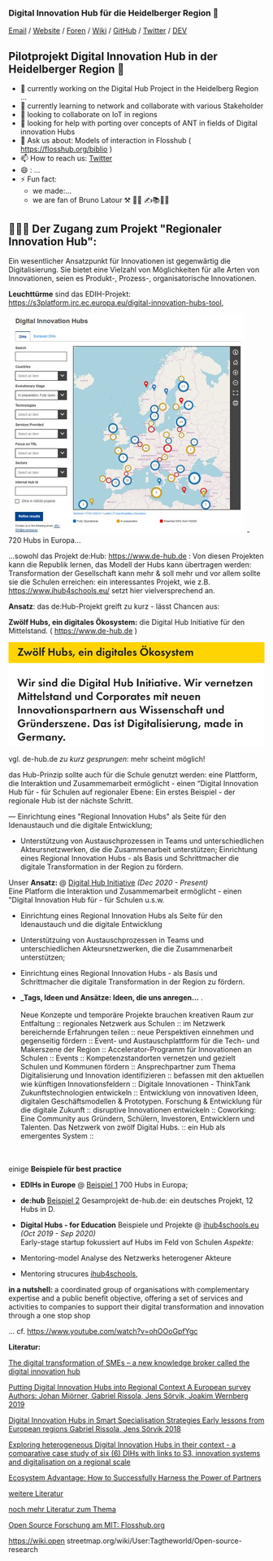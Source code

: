 ### Digital Innovation Hub für die Heidelberger Region 👋


[Email](mailto:martin.kaspar@ib.de) / [Website](https://fsj-digital.github.io/DigitalHub/) / [Foren](https://github.com/fsj-digital/DigitalHub/discussions) / [Wiki](https://github.com/fsj-digital/DigitalHub/wiki) / [GitHub](https://github.com/fsj-digital) / [Twitter](https://twitter.com/digital__hubs) / [DEV](https://dev.to/digital_hub)


## Pilotprojekt Digital Innovation Hub in der  Heidelberger Region 👋

- 🔭  currently working on the Digital Hub Project in the Heidelberg Region ...  
- 🌱  currently learning to network and collaborate with various Stakeholder
- 👯  looking to collaborate on IoT in regions
- 🤔  looking for help with  porting over concepts of ANT in fields of Digital innovation Hubs 
- 💬 Ask us about: Models of interaction in Flosshub ( https://flosshub.org/biblio )
- 📫 How to reach us:  [Twitter](https://twitter.com/digital__hubs)
- 😄 : ...
- ⚡ Fun fact: 
  - we made:...
  - we are fan of Bruno Latour ⚒ 🧑‍💻 ✍️📚🎾🧠 






## 👩🏼‍💻 Der Zugang zum Projekt "Regionaler Innovation Hub":

Ein wesentlicher Ansatzpunkt für Innovationen ist gegenwärtig die Digitalisierung. Sie bietet eine Vielzahl von Möglichkeiten für alle Arten von Innovationen, seien es Produkt-, Prozess-, organisatorische Innovationen. 

**Leuchttürme** sind das EDIH-Projekt: https://s3platform.jrc.ec.europa.eu/digital-innovation-hubs-tool,

![EDIHsProjekt](s3platform_ec.europa.eu.jpg) - 720 Hubs in Europa...


...sowohl das Projekt  de:Hub: https://www.de-hub.de : Von diesen Projekten kann die Republik lernen,  das Modell der Hubs kann übertragen werden: Transformation der Gesellschaft kann mehr & soll mehr und vor allem sollte sie die Schulen erreichen: ein interessantes Projekt, wie z.B. https://www.ihub4schools.eu/ setzt hier vielversprechend an.

**Ansatz**:  das de:Hub-Projekt greift zu kurz - lässt Chancen aus: 

**Zwölf Hubs, ein digitales Ökosystem:** die Digital Hub Initiative für den Mittelstand. ( https://www.de-hub.de ) 


![de:hub.de-Projekt](de_hub.jpg)

vgl. de-hub.de *zu kurz gesprungen*: mehr scheint möglich! 

das Hub-Prinzip sollte auch für die Schule genutzt werden: eine Plattform, die Interaktion und Zusammemarbeit ermöglicht - einen “Digital Innovation Hub für - für Schulen auf regionaler Ebene: Ein erstes Beispiel - der regionale Hub ist der nächste Schritt. 

— Einrichtung eines "Regional Innovation Hubs" als Seite für den Idenaustauch und die digitale Entwicklung;
- Unterstützung von Austauschprozessen in Teams und unterschiedlichen Akteursnetzwerken, die die Zusammenarbeit unterstützen;
Einrichtung eines Regional Innovation Hubs - als Basis und Schrittmacher die digitale Transformation in der Region zu fördern.


Unser **Ansatz:** @ [Digital Hub Initiative](https://www.youtube.com/watch?v=XdL7hKwE-UM&t=15s) _(Dec 2020 - Present)_ <br>
Eine Platform die Interaktion und Zusammemarbeit ermöglicht - einen "Digital Innovation Hub für - für Schulen u.s.w. 

 - Einrichtung eines Regional Innovation Hubs als Seite für den Idenaustauch und die digitale Entwicklung 
 - Unterstützuing von Austauschprozessen in Teams und unterschiedlichen Akteursnetzwerken, die die Zusammenarbeit unterstützen;
 - Einrichtung eines Regional Innovation Hubs - als Basis und Schrittmacher die digitale Transformation in der Region zu fördern. 
 
 - **_Tags, Ideen und Ansätze: Ideen, die uns anregen...** .
<br><br>
Neue Konzepte und temporäre Projekte brauchen kreativen Raum zur Entfaltung :: regionales Netzwerk aus Schulen :: im Netzwerk bereichernde Erfahrungen teilen :: neue Perspektiven einnehmen und gegenseitig fördern :: Event- und Austauschplattform für die Tech- und Makerszene der Region :: Accelerator-Programm für Innovationen an Schulen :: Events :: Kompetenzstandorten vernetzen und gezielt Schulen und Kommunen fördern :: Ansprechpartner zum Thema Digitalisierung und Innovation identifizieren :: befassen mit den aktuellen wie künftigen Innovationsfeldern :: Digitale Innovationen - ThinkTank Zukunftstechnologien entwickeln :: Entwicklung von innovativen Ideen, digitalen Geschäftsmodellen & Prototypen. Forschung & Entwicklung für die digitale Zukunft ::  disruptive Innovationen entwickeln :: Coworking: Eine Community aus Gründern, Schülern, Investoren, Entwicklern und Talenten. Das Netzwerk von zwölf Digital Hubs. :: ein Hub als emergentes System :: 
<br><br><br>

einige **Beispiele für best practice**
  -  **EDIHs in Europe** @ [Beispiel 1](https://s3platform.jrc.ec.europa.eu/digital-innovation-hubs-tool) 700 Hubs in Europa; <br>

  -  **de:hub** [Beispiel 2](https://www.de-hub.de) Gesamprojekt de-hub.de: ein deutsches Projekt, 12 Hubs in D.<br>

-  **Digital Hubs - for Education** Beispiele und Projekte  @ [ihub4schools.eu](https://www.ihub4schools.eu) _(Oct 2019 - Sep 2020)_ <br>
Early-stage startup fokussiert auf Hubs im Feld von Schulen 
*Aspekte:* 
  - Mentoring-model  [](https://www.ihub4schools.eu) Analyse des Netzwerks heterogener Akteure 
  - Mentoring strucures  [ihub4schools]([https://github.com/meeshkan/unmock-js](https://www.ihub4schools.eu)), 

**in a nutshell:** a coordinated group of organisations with complementary expertise and a public benefit objective, offering a set of services and activities to companies to support their digital transformation and innovation through a one stop shop

... cf. https://www.youtube.com/watch?v=ohOOoGpfYgc

 **Literatur:**

[The digital transformation of SMEs – a new knowledge broker called the digital innovation hub](https://www.researchgate.net/publication/342131261_The_digital_transformation_of_SMEs_-a_new_knowledge_broker_called_the_digital_innovation_hub "Named link title")

[Putting Digital Innovation Hubs into Regional Context A European survey Authors: Johan Miörner, Gabriel Rissola, Jens Sörvik, Joakim  Wernberg 2019](https://publications.jrc.ec.europa.eu/repository/bitstream/JRC117910/jrc117910_dihs_survey_jrc_report_pubsy_online.pdf "Named link title")

[Digital Innovation Hubs in Smart Specialisation Strategies Early lessons from European regions Gabriel Rissola, Jens Sörvik 2018](https://www.researchgate.net/publication/328530001_Digital_Innovation_Hubs_in_Smart_Specialisation_Strategies "Named link title")

[Exploring heterogeneous Digital Innovation Hubs in their context - a comparative case study of six (6) DIHs with links to S3, innovation systems and digitalisation on a regional scale](https://www.researchgate.net/publication/336115378_Exploring_heterogeneous_Digital_Innovation_Hubs_in_their_context_-_a_comparative_case_study_of_six_6_DIHs_with_links_to_S3_innovation_systems_and_digitalisation_on_a_regional_scale "Named link title")

[Ecosystem Advantage: How to Successfully Harness the Power of Partners](https://www.researchgate.net/publication/259729356_Ecosystem_Advantage_How_to_Successfully_Harness_the_Power_of_Partners#:~:text=This%20article%20describes%20six%20keys,and%20engineering%20effective%20ways%20to "Ecosystem Advantage: How to Successfully Harness the Power of Partners")

[weitere Literatur](https://wiki.openstreetmap.org/wiki/User:Tagtheworld/_Digital_Hubs: "Digital Hubs")

[noch mehr Literatur zum Thema](https://wiki.openstreetmap.org/wiki/User:Tagtheworld/Open-source-research "Open Source Forschung  - am MIT ein Auszug")


[Open Source Forschung am MIT: Flosshub.org](https://flosshub.org/biblio "Open Source Forschung-Die Open-Source-Forschung am MIT")


https://wiki.open
streetmap.org/wiki/User:Tagtheworld/Open-source-research
